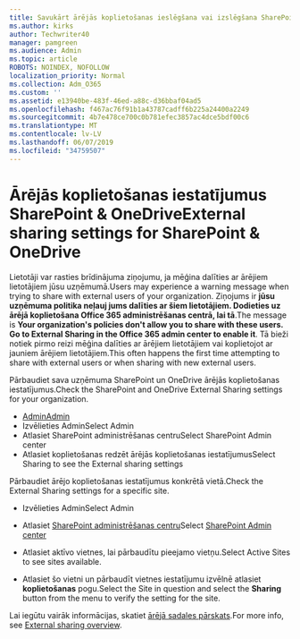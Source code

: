 ```yaml
---
title: Savukārt ārējās koplietošanas ieslēgšana vai izslēgšana SharePoint
ms.author: kirks
author: Techwriter40
manager: pamgreen
ms.audience: Admin
ms.topic: article
ROBOTS: NOINDEX, NOFOLLOW
localization_priority: Normal
ms.collection: Adm_O365
ms.custom: ''
ms.assetid: e13940be-483f-46ed-a88c-d36bbaf04ad5
ms.openlocfilehash: f467ac76f91b1a43787cadff6b225a24400a2249
ms.sourcegitcommit: 4b7e478ce700c0b781efec3857ac4dce5bdf00c6
ms.translationtype: MT
ms.contentlocale: lv-LV
ms.lasthandoff: 06/07/2019
ms.locfileid: "34759507"
---
```

# <a name="external-sharing-settings-for-sharepoint--onedrive"></a><span data-ttu-id="60c48-102">Ārējās koplietošanas iestatījumus SharePoint & OneDrive</span><span class="sxs-lookup"><span data-stu-id="60c48-102">External sharing settings for SharePoint & OneDrive</span></span>

<span data-ttu-id="60c48-103">Lietotāji var rasties brīdinājuma ziņojumu, ja mēģina dalīties ar ārējiem lietotājiem jūsu uzņēmumā.</span><span class="sxs-lookup"><span data-stu-id="60c48-103">Users may experience a warning message when trying to share with external users of your organization.</span></span> <span data-ttu-id="60c48-104">Ziņojums ir **jūsu uzņēmuma politika neļauj jums dalīties ar šiem lietotājiem. Dodieties uz ārējā koplietošana Office 365 administrēšanas centrā, lai tā**.</span><span class="sxs-lookup"><span data-stu-id="60c48-104">The message is **Your organization's policies don't allow you to share with these users. Go to External Sharing in the Office 365 admin center to enable it**.</span></span> <span data-ttu-id="60c48-105">Tā bieži notiek pirmo reizi mēģina dalīties ar ārējiem lietotājiem vai koplietojot ar jauniem ārējiem lietotājiem.</span><span class="sxs-lookup"><span data-stu-id="60c48-105">This often happens the first time attempting to share with external users or when sharing with new external users.</span></span>

<span data-ttu-id="60c48-106">Pārbaudiet sava uzņēmuma SharePoint un OneDrive ārējās koplietošanas iestatījumus.</span><span class="sxs-lookup"><span data-stu-id="60c48-106">Check the SharePoint and OneDrive External Sharing settings for your organization.</span></span>

- [<span data-ttu-id="60c48-107">Admin</span><span class="sxs-lookup"><span data-stu-id="60c48-107">Admin</span></span>](https://admin.microsoft.com/AdminPortal/Home#/homepage">https://admin.microsoft.com/)
- <span data-ttu-id="60c48-108">Izvēlieties Admin</span><span class="sxs-lookup"><span data-stu-id="60c48-108">Select Admin</span></span>
- <span data-ttu-id="60c48-109">Atlasiet SharePoint administrēšanas centru</span><span class="sxs-lookup"><span data-stu-id="60c48-109">Select SharePoint Admin center</span></span>
- <span data-ttu-id="60c48-110">Atlasiet koplietošanas redzēt ārējās koplietošanas iestatījumus</span><span class="sxs-lookup"><span data-stu-id="60c48-110">Select Sharing to see the External sharing settings</span></span>

<span data-ttu-id="60c48-111">Pārbaudiet ārējo koplietošanas iestatījumus konkrētā vietā.</span><span class="sxs-lookup"><span data-stu-id="60c48-111">Check the External Sharing settings for a specific site.</span></span>

- <span data-ttu-id="60c48-112">Izvēlieties Admin</span><span class="sxs-lookup"><span data-stu-id="60c48-112">Select Admin</span></span>

- <span data-ttu-id="60c48-113">Atlasiet [SharePoint administrēšanas centru](https://admin.microsoft.com/AdminPortal/Home#/homepage">https://admin.microsoft.com/)</span><span class="sxs-lookup"><span data-stu-id="60c48-113">Select [SharePoint Admin center](https://admin.microsoft.com/AdminPortal/Home#/homepage">https://admin.microsoft.com/)</span></span>

- <span data-ttu-id="60c48-114">Atlasiet aktīvo vietnes, lai pārbaudītu pieejamo vietņu.</span><span class="sxs-lookup"><span data-stu-id="60c48-114">Select Active Sites to see sites available.</span></span>
- <span data-ttu-id="60c48-115">Atlasiet šo vietni un pārbaudīt vietnes iestatījumu izvēlnē atlasiet **koplietošanas** pogu.</span><span class="sxs-lookup"><span data-stu-id="60c48-115">Select the Site in question and select the **Sharing** button from the menu to verify the setting for the site.</span></span>

<span data-ttu-id="60c48-116">Lai iegūtu vairāk informācijas, skatiet [ārējā sadales pārskats](https://docs.microsoft.com/sharepoint/external-sharing-overview).</span><span class="sxs-lookup"><span data-stu-id="60c48-116">For more info, see [External sharing overview](https://docs.microsoft.com/sharepoint/external-sharing-overview).</span></span>